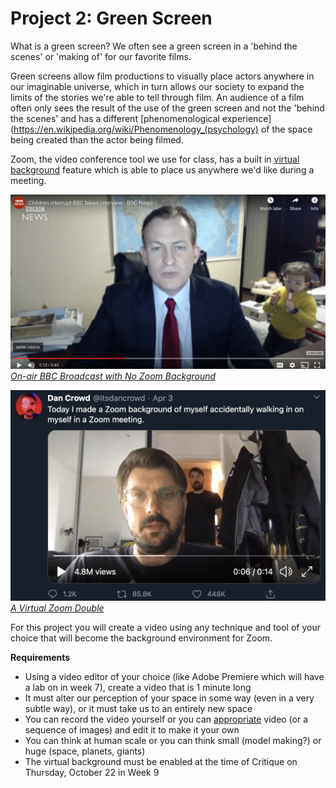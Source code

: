 # Project 2: Green Screen

What is a green screen? We often see a green screen in a 'behind the scenes' or 'making of' for our favorite films.

Green screens allow film productions to visually place actors anywhere in our imaginable universe, which in turn allows our society to expand the limits of the stories we're able to tell through film. An audience of a film often only sees the result of the use of the green screen and not the 'behind the scenes' and has a different [phenomenological experience](https://en.wikipedia.org/wiki/Phenomenology_(psychology) of the space being created than the actor being filmed.

Zoom, the video conference tool we use for class, has a built in [virtual background](https://support.zoom.us/hc/en-us/articles/210707503-Virtual-Background) feature which is able to place us anywhere we'd like during a meeting.

[![A Zoom Meeting without a background](./zoom-children-bbc.png)](https://www.youtube.com/watch?v=Mh4f9AYRCZY&ab_channel=BBCNews)
*[On-air BBC Broadcast with No Zoom Background](https://www.youtube.com/watch?v=Mh4f9AYRCZY&ab_channel=BBCNews)*


[![A Virtual Zoom Double](./zoom-double.png)](https://twitter.com/i/status/1245939558899802113)
*[A Virtual Zoom Double](https://twitter.com/i/status/1245939558899802113)*

For this project you will create a video using any technique and tool of your choice that will become the background environment for Zoom.

**Requirements**
* Using a video editor of your choice (like Adobe Premiere which will have a lab on in week 7), create a video that is 1 minute long
* It must alter our perception of your space in some way (even in a very subtle way), or it must take us to an entirely new space
* You can record the video yourself or you can [appropriate](https://www.tate.org.uk/art/art-terms/a/appropriation) video (or a sequence of images) and edit it to make it your own
* You can think at human scale or you can think small (model making?) or huge (space, planets, giants)
* The virtual background must be enabled at the time of Critique on Thursday, October 22 in Week 9
